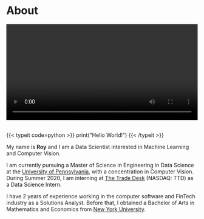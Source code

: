 # About


<video width="100%" controls autoplay loop>
  <source src="/img/monaco.mov" type="video/mp4">
</video>
</br></br>

{{< typeit code=python >}}
print("Hello World!")
{{< /typeit >}}

My name is **Roy** and I am a Data Scientist interested in Machine Learning and Computer Vision.

I am currently pursuing a Master of Science in Engineering in Data Science at the [University of Pennsylvania](https://dats.seas.upenn.edu/), with a concentration in Computer Vision. During Summer 2020, I am interning at [The Trade Desk](https://www.thetradedesk.com/) (NASDAQ: TTD) as a Data Science Intern.

I have 2 years of experience working in the computer software and FinTech industry as a Solutions Analyst. Before that, I obtained a Bachelor of Arts in Mathematics and Economics from [New York University](http://www.nyu.edu/).


